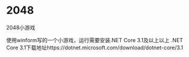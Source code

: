 # 2048
2048小游戏

使用winform写的一个小游戏，运行需要安装.NET Core 3.1及以上以上
.NET Core 3.1下载地址https://dotnet.microsoft.com/download/dotnet-core/3.1
